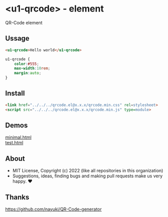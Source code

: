 # &lt;u1-qrcode&gt; - element
QR-Code element

## Ussage

```html
<u1-qrcode>Hello world</u1-qrcode>
```

```css
u1-qrcode {
    color:#555;
    max-width:10rem;
    margin:auto;
}
```

## Install

```html
<link href="../../../qrcode.el@x.x.x/qrcode.min.css" rel=stylesheet>
<script src="../../../qrcode.el@x.x.x/qrcode.min.js" type=module>
```

## Demos

[minimal.html](http://gcdn.li/u1ui/qrcode.el@main/tests/minimal.html)  
[test.html](http://gcdn.li/u1ui/qrcode.el@main/tests/test.html)  

## About

- MIT License, Copyright (c) 2022 <u1> (like all repositories in this organization) <br>
- Suggestions, ideas, finding bugs and making pull requests make us very happy. ♥

## Thanks

https://github.com/nayuki/QR-Code-generator

